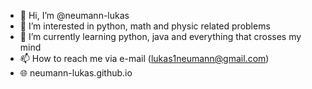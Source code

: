 - 👋 Hi, I’m @neumann-lukas
- 👀 I’m interested in python, math and physic related problems
- 🌱 I’m currently learning python, java and everything that crosses my mind
- 📫 How to reach me via e-mail (lukas1neumann@gmail.com)
- 🌐 neumann-lukas.github.io
